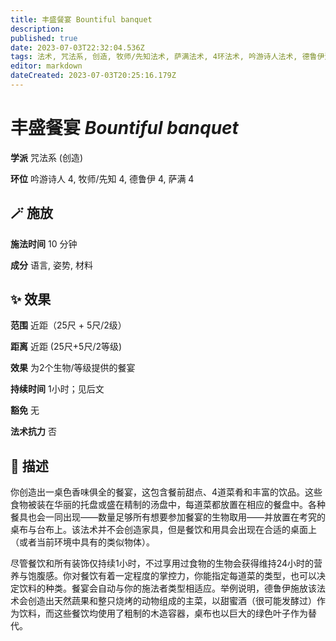 ```yaml
---
title: 丰盛餐宴 Bountiful banquet
description: 
published: true
date: 2023-07-03T22:32:04.536Z
tags: 法术, 咒法系, 创造, 牧师/先知法术, 萨满法术, 4环法术, 吟游诗人法术, 德鲁伊法术
editor: markdown
dateCreated: 2023-07-03T20:25:16.179Z
---
```


# **丰盛餐宴** *Bountiful banquet*

**学派** 咒法系 (创造) 

**环位** 吟游诗人 4, 牧师/先知 4, 德鲁伊 4, 萨满 4

## 🪄 施放

**施法时间** 10 分钟

**成分** 语言, 姿势, 材料

## ✨ 效果  

**范围** 近距（25尺 + 5尺/2级）

**距离** 近距 (25尺+5尺/2等级) 

**效果** 为2个生物/等级提供的餐宴 

**持续时间** 1小时；见后文 

**豁免** 无

**法术抗力** 否

## 📖 描述

你创造出一桌色香味俱全的餐宴，这包含餐前甜点、4道菜肴和丰富的饮品。这些食物被装在华丽的托盘或盛在精制的汤盘中，每道菜都放置在相应的餐盘中。各种餐具也会一同出现——数量足够所有想要参加餐宴的生物取用——并放置在考究的桌布与台布上。该法术并不会创造家具，但是餐饮和用具会出现在合适的桌面上（或者当前环境中具有的类似物体）。

尽管餐饮和所有装饰仅持续1小时，不过享用过食物的生物会获得维持24小时的营养与饱腹感。你对餐饮有着一定程度的掌控力，你能指定每道菜的类型，也可以决定饮料的种类。餐宴会自动与你的施法者类型相适应。举例说明，德鲁伊施放该法术会创造出天然蔬果和整只烧烤的动物组成的主菜，以甜蜜酒（很可能发酵过）作为饮料，而这些餐饮均使用了粗制的木造容器，桌布也以巨大的绿色叶子作为替代。
    